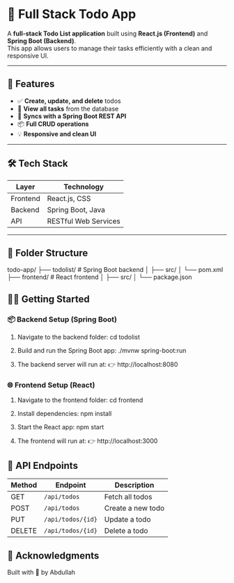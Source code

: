 # 📝 **Full Stack Todo App**

A **full-stack Todo List application** built using **React.js (Frontend)** and **Spring Boot (Backend)**.  
This app allows users to manage their tasks efficiently with a clean and responsive UI.

---

## 🚀 **Features**

- ✅ **Create, update, and delete** todos  
- 📃 **View all tasks** from the database  
- 🔄 **Syncs with a Spring Boot REST API**  
- 📦 **Full CRUD operations**  
- 💡 **Responsive and clean UI**  

---

## 🛠️ **Tech Stack**

| Layer     | Technology             |
|-----------|------------------------|
| Frontend  | React.js, CSS          |
| Backend   | Spring Boot, Java      |
| API       | RESTful Web Services   |

---

## 📂 **Folder Structure**

todo-app/
├── todolist/ # Spring Boot backend
│ ├── src/
│ └── pom.xml
├── frontend/ # React frontend
│ ├── src/
│ └── package.json

## 👨‍💻 **Getting Started**

### 📦 **Backend Setup (Spring Boot)**

1. Navigate to the backend folder:
     cd todolist

2. Build and run the Spring Boot app:
    ./mvnw spring-boot:run

3. The backend server will run at:
👉 http://localhost:8080

### 🌐 **Frontend Setup (React)**
1. Navigate to the frontend folder:
    cd frontend

2. Install dependencies:
    npm install

3. Start the React app:
    npm start

4. The frontend will run at:
👉 http://localhost:3000

## 🔌 API Endpoints

| Method | Endpoint           | Description         |
|--------|--------------------|---------------------|
| GET    | `/api/todos`       | Fetch all todos     |
| POST   | `/api/todos`       | Create a new todo   |
| PUT    | `/api/todos/{id}`  | Update a todo       |
| DELETE | `/api/todos/{id}`  | Delete a todo       |

## 🙌 Acknowledgments
Built with 💙 by Abdullah
